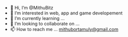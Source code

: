 - 👋 Hi, I’m @MithuBitz
- 👀 I’m interested in web, app and game developement
- 🌱 I’m currently learning ...
- 💞️ I’m looking to collaborate on ...
- 📫 How to reach me ... mithubortamuly@gmail.com

<!---
MithuBitz/MithuBitz is a ✨ special ✨ repository because its `README.md` (this file) appears on your GitHub profile.
You can click the Preview link to take a look at your changes.
--->
